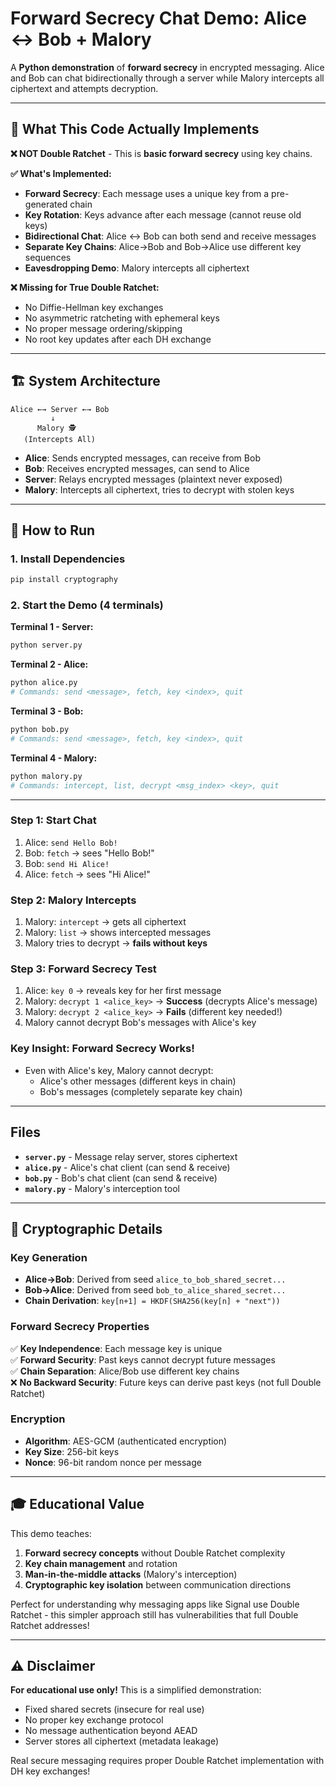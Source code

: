 # Forward Secrecy Chat Demo: Alice ↔ Bob + Malory

A **Python demonstration** of **forward secrecy** in encrypted messaging. Alice and Bob can chat bidirectionally through a server while Malory intercepts all ciphertext and attempts decryption.

---

## 🚨 What This Code Actually Implements

**❌ NOT Double Ratchet** - This is **basic forward secrecy** using key chains.

**✅ What's Implemented:**

- **Forward Secrecy**: Each message uses a unique key from a pre-generated chain
- **Key Rotation**: Keys advance after each message (cannot reuse old keys)
- **Bidirectional Chat**: Alice ↔ Bob can both send and receive messages
- **Separate Key Chains**: Alice→Bob and Bob→Alice use different key sequences
- **Eavesdropping Demo**: Malory intercepts all ciphertext

**❌ Missing for True Double Ratchet:**

- No Diffie-Hellman key exchanges
- No asymmetric ratcheting with ephemeral keys
- No proper message ordering/skipping
- No root key updates after each DH exchange

---

## 🏗️ System Architecture

```
Alice ←→ Server ←→ Bob
         ↓
      Malory 🕵️
   (Intercepts All)
```

- **Alice**: Sends encrypted messages, can receive from Bob
- **Bob**: Receives encrypted messages, can send to Alice
- **Server**: Relays encrypted messages (plaintext never exposed)
- **Malory**: Intercepts all ciphertext, tries to decrypt with stolen keys

---

## 🚀 How to Run

### 1. Install Dependencies

```bash
pip install cryptography
```

### 2. Start the Demo (4 terminals)

**Terminal 1 - Server:**

```bash
python server.py
```

**Terminal 2 - Alice:**

```bash
python alice.py
# Commands: send <message>, fetch, key <index>, quit
```

**Terminal 3 - Bob:**

```bash
python bob.py
# Commands: send <message>, fetch, key <index>, quit
```

**Terminal 4 - Malory:**

```bash
python malory.py
# Commands: intercept, list, decrypt <msg_index> <key>, quit
```

---


### Step 1: Start Chat

1. Alice: `send Hello Bob!`
2. Bob: `fetch` → sees "Hello Bob!"
3. Bob: `send Hi Alice!`
4. Alice: `fetch` → sees "Hi Alice!"

### Step 2: Malory Intercepts

1. Malory: `intercept` → gets all ciphertext
2. Malory: `list` → shows intercepted messages
3. Malory tries to decrypt → **fails without keys**

### Step 3: Forward Secrecy Test

1. Alice: `key 0` → reveals key for her first message
2. Malory: `decrypt 1 <alice_key>` → **Success** (decrypts Alice's message)
3. Malory: `decrypt 2 <alice_key>` → **Fails** (different key needed!)
4. Malory cannot decrypt Bob's messages with Alice's key

### Key Insight: Forward Secrecy Works!

- Even with Alice's key, Malory cannot decrypt:
  - Alice's other messages (different keys in chain)
  - Bob's messages (completely separate key chain)

---

## Files

- **`server.py`** - Message relay server, stores ciphertext
- **`alice.py`** - Alice's chat client (can send & receive)
- **`bob.py`** - Bob's chat client (can send & receive)
- **`malory.py`** - Malory's interception tool

---

## 🔐 Cryptographic Details

### Key Generation

- **Alice→Bob**: Derived from seed `alice_to_bob_shared_secret...`
- **Bob→Alice**: Derived from seed `bob_to_alice_shared_secret...`
- **Chain Derivation**: `key[n+1] = HKDF(SHA256(key[n] + "next"))`

### Forward Secrecy Properties

✅ **Key Independence**: Each message key is unique  
✅ **Forward Security**: Past keys cannot decrypt future messages  
✅ **Chain Separation**: Alice/Bob use different key chains  
❌ **No Backward Security**: Future keys can derive past keys (not full Double Ratchet)

### Encryption

- **Algorithm**: AES-GCM (authenticated encryption)
- **Key Size**: 256-bit keys
- **Nonce**: 96-bit random nonce per message

---

## 🎓 Educational Value

This demo teaches:

1. **Forward secrecy concepts** without Double Ratchet complexity
2. **Key chain management** and rotation
3. **Man-in-the-middle attacks** (Malory's interception)
4. **Cryptographic key isolation** between communication directions

Perfect for understanding why messaging apps like Signal use Double Ratchet - this simpler approach still has vulnerabilities that full Double Ratchet addresses!

---

## ⚠️ Disclaimer

**For educational use only!** This is a simplified demonstration:

- Fixed shared secrets (insecure for real use)
- No proper key exchange protocol
- No message authentication beyond AEAD
- Server stores all ciphertext (metadata leakage)

Real secure messaging requires proper Double Ratchet implementation with DH key exchanges!
